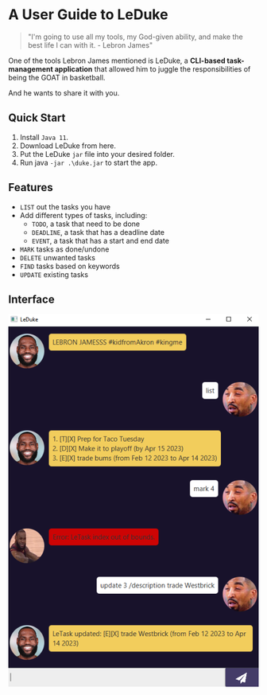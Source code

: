 # A User Guide to LeDuke

> "I'm going to use all my tools, my God-given ability, 
> and make the best life I can with it. - Lebron James" 

One of the tools Lebron James mentioned is LeDuke, a **CLI-based task-management application** that 
allowed him to juggle the responsibilities of being the GOAT in basketball.

And he wants to share it with you.

## Quick Start

1. Install `Java 11`.
2. Download LeDuke from here.
3. Put the LeDuke `jar` file into your desired folder.
4. Run java `-jar .\duke.jar` to start the app.


## Features 

- `LIST` out the tasks you have
- Add different types of tasks, including:
  - `TODO`, a task that need to be done
  - `DEADLINE`, a task that has a deadline date
  - `EVENT`, a task that has a start and end date 
- `MARK` tasks as done/undone
- `DELETE` unwanted tasks
- `FIND` tasks based on keywords
- `UPDATE` existing tasks

## Interface

![LeDuke](Ui.png)

